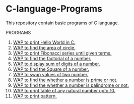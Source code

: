 # C-language-Programs
This repository contain basic programs of C language.

PROGRAMS

1. [WAP to print Hello World in C.](https://github.com/Shad-Sheikh/C-language-Programs/blob/master/C-Programs/Hello_World_Program.c)
2. [WAP to find the area of circle.](https://github.com/Shad-Sheikh/C-Programs/blob/master/C-Programs/Area_of_shape.c)
3. [WAP to print Fibonacci series until given terms.](https://github.com/Shad-Sheikh/C-Programs/blob/master/C-Programs/Fibonacci_series.c)
4. [WAP to find the factorial of a number.](https://github.com/Shad-Sheikh/C-Programs/blob/master/C-Programs/factorial_of_num.c)
5. [WAP to display sum of digits of a number.](https://github.com/Shad-Sheikh/C-Programs/blob/master/C-Programs/sum_of_digits.c)
6. [WAP to find the Square of a number.](https://github.com/Shad-Sheikh/C-Programs/blob/master/C-Programs/square_of_number.c)
7. [WAP to swap values of two number.](https://github.com/Shad-Sheikh/C-Programs/blob/master/C-Programs/swap.c)
8. [WAP to find the whether a number is prime or not.](https://github.com/Shad-Sheikh/C-Programs/blob/master/C-Programs/prime_no.c)
9. [WAP to find the whether a number is palindrome or not.](https://github.com/Shad-Sheikh/C-Programs/blob/master/C-Programs/Palindrome_num.c)
10. [WAP to print table of any natural number upto 10.](https://github.com/Shad-Sheikh/C-Programs/blob/master/C-Programs/Number_table.c)
11. [WAP to print pattern.](https://github.com/Shad-Sheikh/C-Programs/blob/master/C-Programs/pattern_1.c)
